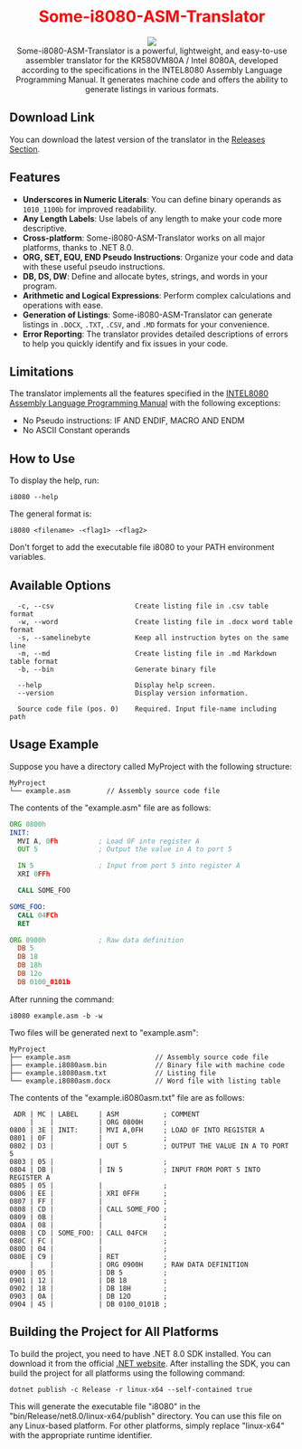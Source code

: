 <div align="center">
  <p align="center">
      <h1 align="center" style="color:red;">Some-i8080-ASM-Translator</h1>
      <img src="https://github.com/GalaxyShad/Some-i8080-ASM-Translator/assets/52833080/2b692322-90f3-4f74-b8f6-969fd142fac9" /><br/>
      Some-i8080-ASM-Translator is a powerful, lightweight, and easy-to-use assembler translator for the KR580VM80A / Intel 8080A, developed according to the specifications in the INTEL8080 Assembly Language Programming Manual. It generates machine code and offers the ability to generate listings in various formats.
  </p>
</div>

## Download Link

You can download the latest version of the translator in the [Releases Section](https://github.com/GalaxyShad/Some-i8080-ASM-Translator/releases).

## Features

- **Underscores in Numeric Literals**: You can define binary operands as ```1010_1100b``` for improved readability.
- **Any Length Labels**: Use labels of any length to make your code more descriptive.
- **Cross-platform**: Some-i8080-ASM-Translator works on all major platforms, thanks to .NET 8.0.
- **ORG, SET, EQU, END Pseudo Instructions**: Organize your code and data with these useful pseudo instructions.
- **DB, DS, DW**: Define and allocate bytes, strings, and words in your program.
- **Arithmetic and Logical Expressions**: Perform complex calculations and operations with ease.
- **Generation of Listings**: Some-i8080-ASM-Translator can generate listings in ```.DOCX```, ```.TXT```, ```.CSV```, and ```.MD``` formats for your convenience.
- **Error Reporting**: The translator provides detailed descriptions of errors to help you quickly identify and fix issues in your code.

## Limitations

The translator implements all the features specified in the [INTEL8080 Assembly Language Programming Manual](https://altairclone.com/downloads/manuals/8080%20Programmers%20Manual.pdf) with the following exceptions:

- No Pseudo instructions: IF AND ENDIF, MACRO AND ENDM
- No ASCII Constant operands

## How to Use

To display the help, run:
```
i8080 --help
```
The general format is:
```
i8080 <filename> -<flag1> -<flag2>
```
Don't forget to add the executable file i8080 to your PATH environment variables.

## Available Options

```
  -c, --csv                    Create listing file in .csv table format
  -w, --word                   Create listing file in .docx word table format
  -s, --samelinebyte           Keep all instruction bytes on the same line
  -m, --md                     Create listing file in .md Markdown table format
  -b, --bin                    Generate binary file

  --help                       Display help screen.
  --version                    Display version information.

  Source code file (pos. 0)    Required. Input file-name including path
```

## Usage Example

Suppose you have a directory called MyProject with the following structure:
```
MyProject
└── example.asm         // Assembly source code file
```
The contents of the "example.asm" file are as follows:
```asm
ORG 0800h
INIT:
  MVI A, 0Fh          ; Load 0F into register A
  OUT 5               ; Output the value in A to port 5

  IN 5                ; Input from port 5 into register A
  XRI 0FFh

  CALL SOME_FOO

SOME_FOO:
  CALL 04FCh
  RET

ORG 0900h             ; Raw data definition
  DB 5
  DB 18
  DB 18h
  DB 12o
  DB 0100_0101b
```
After running the command:
```
i8080 example.asm -b -w
```
Two files will be generated next to "example.asm":
```
MyProject
├── example.asm                     // Assembly source code file
├── example.i8080asm.bin            // Binary file with machine code
├── example.i8080asm.txt            // Listing file
└── example.i8080asm.docx           // Word file with listing table
```
The contents of the "example.i8080asm.txt" file are as follows:
```
 ADR | MC | LABEL     | ASM           ; COMMENT
     |    |           | ORG 0800H     ;
0800 | 3E | INIT:     | MVI A,0FH     ; LOAD 0F INTO REGISTER A
0801 | 0F |           |               ;
0802 | D3 |           | OUT 5         ; OUTPUT THE VALUE IN A TO PORT 5
0803 | 05 |           |               ;
0804 | DB |           | IN 5          ; INPUT FROM PORT 5 INTO REGISTER A
0805 | 05 |           |               ;
0806 | EE |           | XRI 0FFH      ;
0807 | FF |           |               ;
0808 | CD |           | CALL SOME_FOO ;
0809 | 0B |           |               ;
080A | 08 |           |               ;
080B | CD | SOME_FOO: | CALL 04FCH    ;
080C | FC |           |               ;
080D | 04 |           |               ;
080E | C9 |           | RET           ;
     |    |           | ORG 0900H     ; RAW DATA DEFINITION
0900 | 05 |           | DB 5          ;
0901 | 12 |           | DB 18         ;
0902 | 18 |           | DB 18H        ;
0903 | 0A |           | DB 12O        ;
0904 | 45 |           | DB 0100_0101B ;
```

## Building the Project for All Platforms

To build the project, you need to have .NET 8.0 SDK installed. You can download it from the official [.NET website](https://dotnet.microsoft.com/download/dotnet/8.0). After installing the SDK, you can build the project for all platforms using the following command:
```
dotnet publish -c Release -r linux-x64 --self-contained true
```
This will generate the executable file "i8080" in the "bin/Release/net8.0/linux-x64/publish" directory. You can use this file on any Linux-based platform. For other platforms, simply replace "linux-x64" with the appropriate runtime identifier.

